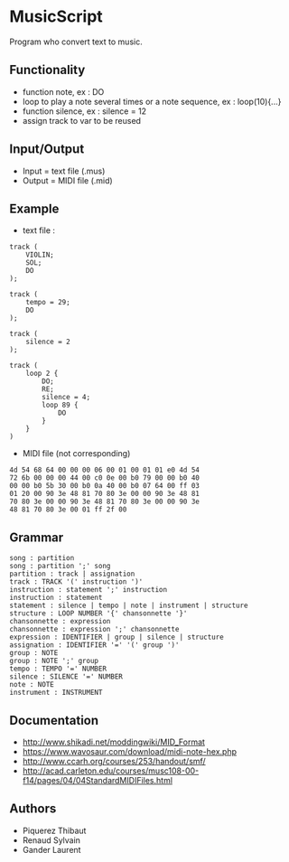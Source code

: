 # MusicScript

Program who convert text to music.

## Functionality
- function note, ex : DO
- loop to play a note several times or a note sequence, ex : loop(10){...}
- function silence, ex : silence = 12
- assign track to var to be reused

## Input/Output
- Input = text file (.mus)
- Output = MIDI file (.mid)

## Example
- text file :

```
track (
    VIOLIN;
    SOL;
    DO
);

track (
    tempo = 29;
    DO
);

track (
    silence = 2
);

track (
    loop 2 {
        DO;
        RE;
        silence = 4;
        loop 89 {
            DO
        }
    }
)
```

- MIDI file (not corresponding)

```
4d 54 68 64 00 00 00 06 00 01 00 01 01 e0 4d 54
72 6b 00 00 00 44 00 c0 0e 00 b0 79 00 00 b0 40
00 00 b0 5b 30 00 b0 0a 40 00 b0 07 64 00 ff 03
01 20 00 90 3e 48 81 70 80 3e 00 00 90 3e 48 81
70 80 3e 00 00 90 3e 48 81 70 80 3e 00 00 90 3e
48 81 70 80 3e 00 01 ff 2f 00
```


## Grammar

```
song : partition
song : partition ';' song
partition : track | assignation
track : TRACK '(' instruction ')'
instruction : statement ';' instruction
instruction : statement
statement : silence | tempo | note | instrument | structure
structure : LOOP NUMBER '{' chansonnette '}'
chansonnette : expression
chansonnette : expression ';' chansonnette
expression : IDENTIFIER | group | silence | structure
assignation : IDENTIFIER '=' '(' group ')'
group : NOTE
group : NOTE ';' group
tempo : TEMPO '=' NUMBER
silence : SILENCE '=' NUMBER
note : NOTE
instrument : INSTRUMENT
```

## Documentation

- http://www.shikadi.net/moddingwiki/MID_Format
- https://www.wavosaur.com/download/midi-note-hex.php
- http://www.ccarh.org/courses/253/handout/smf/
- http://acad.carleton.edu/courses/musc108-00-f14/pages/04/04StandardMIDIFiles.html


## Authors
- Piquerez Thibaut
- Renaud Sylvain
- Gander Laurent

